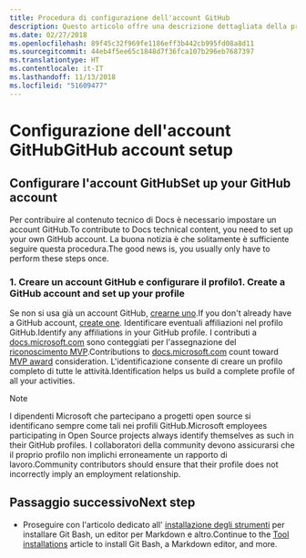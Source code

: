 ```yaml
---
title: Procedura di configurazione dell'account GitHub
description: Questo articolo offre una descrizione dettagliata della procedura di configurazione degli account per GitHub, necessari per contribuire al contenuto di docs.microsoft.com.
ms.date: 02/27/2018
ms.openlocfilehash: 89f45c32f969fe1186eff3b442cb995fd08a8d11
ms.sourcegitcommit: 44eb4f5ee65c1848d7f36fca107b296eb7687397
ms.translationtype: HT
ms.contentlocale: it-IT
ms.lasthandoff: 11/13/2018
ms.locfileid: "51609477"
---
```

# <a name="github-account-setup"></a><span data-ttu-id="b90ff-103">Configurazione dell'account GitHub</span><span class="sxs-lookup"><span data-stu-id="b90ff-103">GitHub account setup</span></span>

## <a name="set-up-your-github-account"></a><span data-ttu-id="b90ff-104">Configurare l'account GitHub</span><span class="sxs-lookup"><span data-stu-id="b90ff-104">Set up your GitHub account</span></span>

<span data-ttu-id="b90ff-105">Per contribuire al contenuto tecnico di Docs è necessario impostare un account GitHub.</span><span class="sxs-lookup"><span data-stu-id="b90ff-105">To contribute to Docs technical content, you need to set up your own GitHub account.</span></span> <span data-ttu-id="b90ff-106">La buona notizia è che solitamente è sufficiente seguire questa procedura.</span><span class="sxs-lookup"><span data-stu-id="b90ff-106">The good news is, you usually only have to perform these steps once.</span></span>

### <a name="1-create-a-github-account-and-set-up-your-profile"></a><span data-ttu-id="b90ff-107">1. Creare un account GitHub e configurare il profilo</span><span class="sxs-lookup"><span data-stu-id="b90ff-107">1. Create a GitHub account and set up your profile</span></span>

<span data-ttu-id="b90ff-108">Se non si usa già un account GitHub, [crearne uno](https://github.com/join).</span><span class="sxs-lookup"><span data-stu-id="b90ff-108">If you don't already have a GitHub account, [create one](https://github.com/join).</span></span> <span data-ttu-id="b90ff-109">Identificare eventuali affiliazioni nel profilo GitHub.</span><span class="sxs-lookup"><span data-stu-id="b90ff-109">Identify any affiliations in your GitHub profile.</span></span> <span data-ttu-id="b90ff-110">I contributi a [docs.microsoft.com](https://docs.microsoft.com) sono conteggiati per l'assegnazione del [riconoscimento MVP](https://mvp.microsoft.com).</span><span class="sxs-lookup"><span data-stu-id="b90ff-110">Contributions to [docs.microsoft.com](https://docs.microsoft.com) count toward [MVP award](https://mvp.microsoft.com) consideration.</span></span> <span data-ttu-id="b90ff-111">L'identificazione consente di creare un profilo completo di tutte le attività.</span><span class="sxs-lookup"><span data-stu-id="b90ff-111">Identification helps us build a complete profile of all your activities.</span></span>

>[!NOTE]
> <span data-ttu-id="b90ff-112">I dipendenti Microsoft che partecipano a progetti open source si identificano sempre come tali nei profili GitHub.</span><span class="sxs-lookup"><span data-stu-id="b90ff-112">Microsoft employees participating in Open Source projects always identify themselves as such in their GitHub profiles.</span></span> <span data-ttu-id="b90ff-113">I collaboratori della community devono assicurarsi che il proprio profilo non implichi erroneamente un rapporto di lavoro.</span><span class="sxs-lookup"><span data-stu-id="b90ff-113">Community contributors should ensure that their profile does not incorrectly imply an employment relationship.</span></span>

## <a name="next-step"></a><span data-ttu-id="b90ff-114">Passaggio successivo</span><span class="sxs-lookup"><span data-stu-id="b90ff-114">Next step</span></span>

* <span data-ttu-id="b90ff-115">Proseguire con l'articolo dedicato all' [installazione degli strumenti](get-started-setup-tools.md) per installare Git Bash, un editor per Markdown e altro.</span><span class="sxs-lookup"><span data-stu-id="b90ff-115">Continue to the [Tool installations](get-started-setup-tools.md) article to install Git Bash, a Markdown editor, and more.</span></span>
